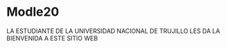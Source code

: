 # Modle20

LA ESTUDIANTE DE LA UNIVERSIDAD NACIONAL DE TRUJILLO LES DA LA BIENVENIDA A ESTE SITIO WEB
